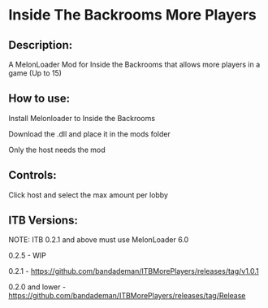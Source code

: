 # Inside The Backrooms More Players
## Description:
A MelonLoader Mod for Inside the Backrooms that allows more players in a game (Up to 15)

## How to use:
  Install Melonloader to Inside the Backrooms
  
  Download the .dll and place it in the mods folder 
  
  Only the host needs the mod

## Controls:
  Click host and select the max amount per lobby
  
## ITB Versions:
NOTE: ITB 0.2.1 and above must use MelonLoader 6.0

  0.2.5 - WIP
  
  0.2.1 - https://github.com/bandademan/ITBMorePlayers/releases/tag/v1.0.1
  
  0.2.0 and lower - https://github.com/bandademan/ITBMorePlayers/releases/tag/Release
